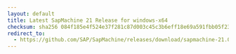 ```yaml
---
layout: default
title: Latest SapMachine 21 Release for windows-x64
checksum: sha256 084f185e4f524e37f281c87d003c45c3b6eff18e69a591fbb05f232cb1abb9a9
redirect_to:
  - https://github.com/SAP/SapMachine/releases/download/sapmachine-21.0.6/sapmachine-jre-21.0.6_windows-x64_bin.zip
---
```

